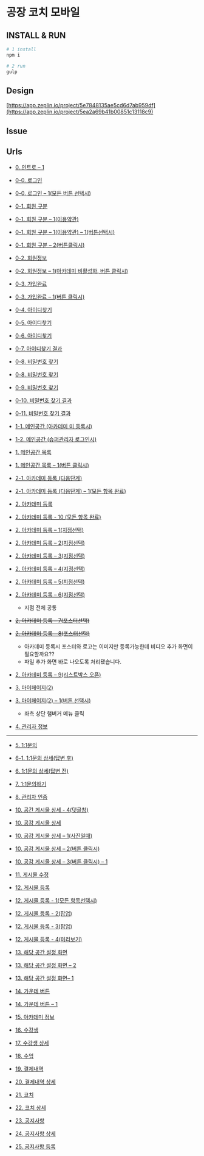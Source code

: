 # 공장 코치 모바일

## INSTALL & RUN
```bash
# 1 install
npm i

# 2 run
gulp
```

## Design
[https://app.zeplin.io/project/5e7848135ae5cd6d7ab959df](https://app.zeplin.io/project/5ea2a69b41b00851c13118c9)

## Issue

## Urls
- [0. 인트로 – 1](https://boring-pike-e46cc3.netlify.app/0.html)
- [0-0. 로그인](https://boring-pike-e46cc3.netlify.app/0-0.html)
- [0-0. 로그인 – 1(모든 버튼 선택시)](https://boring-pike-e46cc3.netlify.app/0-0.html)
- [0-1. 회원 구분](https://boring-pike-e46cc3.netlify.app/0-1.html)
- [0-1. 회원 구분 – 1(이용약관)](https://boring-pike-e46cc3.netlify.app/0-1.html)
- [0-1. 회원 구분 – 1(이용약관) – 1(버튼선택시)](https://boring-pike-e46cc3.netlify.app/0-1.html)
- [0-1. 회원 구분 – 2(버튼클릭시)](https://boring-pike-e46cc3.netlify.app/0-1.html)
- [0-2. 회원정보](https://boring-pike-e46cc3.netlify.app/0-2.html)
- [0-2. 회원정보 – 1(아카데미 비활성화, 버튼 클릭시)](https://boring-pike-e46cc3.netlify.app/0-2.html)
- [0-3. 가입완료](https://boring-pike-e46cc3.netlify.app/0-3.html)
- [0-3. 가입완료 – 1(버튼 클릭시)](https://boring-pike-e46cc3.netlify.app/0-3.html)
- [0-4. 아이디찾기](https://boring-pike-e46cc3.netlify.app/0-4.html)
- [0-5. 아이디찾기 ](https://boring-pike-e46cc3.netlify.app/0-5.html)
- [0-6. 아이디찾기 ](https://boring-pike-e46cc3.netlify.app/0-6.html)
- [0-7. 아이디찾기 결과](https://boring-pike-e46cc3.netlify.app/0-7.html)
- [0-8. 비밀번호 찾기](https://boring-pike-e46cc3.netlify.app/0-8.html)
- [0-8. 비밀번호 찾기 ](https://boring-pike-e46cc3.netlify.app/0-8.html)
- [0-9. 비밀번호 찾기](https://boring-pike-e46cc3.netlify.app/0-9.html)
- [0-10. 비밀번호 찾기 결과](https://boring-pike-e46cc3.netlify.app/0-10.html)
- [0-11. 비밀번호 찾기 결과 ](https://boring-pike-e46cc3.netlify.app/0-11.html)

- [1-1. 메인공간 (아카데미 미 등록시)](https://boring-pike-e46cc3.netlify.app/1-1.html)
- [1-2. 메인공간 (슈퍼관리자 로그인시)](https://boring-pike-e46cc3.netlify.app/1-2.html)
- [1. 메인공간 목록](https://boring-pike-e46cc3.netlify.app/1.html)
- [1. 메인공간 목록 – 1(버튼 클릭시)](https://boring-pike-e46cc3.netlify.app/1.html)
- [2-1. 아카데미 등록 (다음단계)](https://boring-pike-e46cc3.netlify.app/2-1.html)
- [2-1. 아카데미 등록 (다음단계) – 1(모든 항목 완료)](https://boring-pike-e46cc3.netlify.app/2-1.html)
- [2. 아카데미 등록 ](https://boring-pike-e46cc3.netlify.app/2.html)
- [2. 아카데미 등록 - 10 (모든 항목 완료)](https://boring-pike-e46cc3.netlify.app/2-10.html)
- [2. 아카데미 등록 – 1(지점선택)](https://boring-pike-e46cc3.netlify.app/2-2.html)
- [2. 아카데미 등록 – 2(지점선택) ](https://boring-pike-e46cc3.netlify.app/2-2.html)
- [2. 아카데미 등록 – 3(지점선택)](https://boring-pike-e46cc3.netlify.app/2-2.html)
- [2. 아카데미 등록 – 4(지점선택)](https://boring-pike-e46cc3.netlify.app/2-2.html)
- [2. 아카데미 등록 – 5(지점선택)](https://boring-pike-e46cc3.netlify.app/2-2.html)
- [2. 아카데미 등록 – 6(지점선택) ](https://boring-pike-e46cc3.netlify.app/2-2.html)
    - 지점 전체 공통
- ~~[2. 아카데미 등록 – 7(포스터선택) ]()~~
- ~~[2. 아카데미 등록 – 8(포스터선택)]()~~
    - 아카데미 등록시 포스터와 로고는 이미지만 등록가능한데 비디오 추가 화면이 필요할까요??
    - 파일 추가 화면 바로 나오도록 처리됐습니다.
- [2. 아카데미 등록 – 9(리스트박스 오픈)](https://boring-pike-e46cc3.netlify.app/2-2.html)
- [3. 마이페이지(2)](https://boring-pike-e46cc3.netlify.app/1.html)
- [3. 마이페이지(2) – 1(버튼 선택시)](https://boring-pike-e46cc3.netlify.app/1.html)
    - 좌측 상단 햄버거 메뉴 클릭

- [4. 관리자 정보](https://boring-pike-e46cc3.netlify.app/4.html)

-------------------------

- [5. 1:1문의]()
- [6-1. 1:1문의 상세(답변 후)]()
- [6. 1:1문의 상세(답변 전)]()
- [7. 1:1문의하기]()
- [8. 관리자 인증]()
- [10. 공간 게시물 상세 - 4(댓글창)]()
- [10. 공감 게시물 상세]()
- [10. 공감 게시물 상세 – 1(사진일때)]()
- [10. 공감 게시물 상세 – 2(버튼 클릭시)]()
- [10. 공감 게시물 상세 – 3(버튼 클릭시) – 1]()
- [11. 게시물 수정]()
- [12. 게시물 등록]()
- [12. 게시물 등록 - 1(모든 항목선택시)]()
- [12. 게시물 등록 - 2(팝업)]()
- [12. 게시물 등록 - 3(팝업)]()
- [12. 게시물 등록 - 4(미리보기)]()
- [13. 해당 공간 설정 화면]()
- [13. 해당 공간 설정 화면 – 2]()
- [13. 해당 공간 설정 화면– 1]()

- [14. 가운데 버튼]()
- [14. 가운데 버튼 – 1]()
- [15. 아카데미 정보]()
- [16. 수강생]()
- [17. 수강생 상세]()
- [18. 수업]()
- [19. 결제내역]()
- [20. 결제내역 상세]()
- [21. 코치]()
- [22. 코치 상세]()
- [23. 공지사항]()
- [24. 공지사항 상세]()
- [25. 공지사항 등록]()
